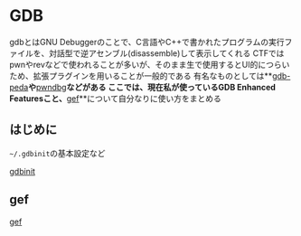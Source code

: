 <!-- TITLE: Gdb -->
<!-- SUBTITLE: A quick summary of Gdb -->

# GDB
gdbとはGNU Debuggerのことで、C言語やC++で書かれたプログラムの実行ファイルを、対話型で逆アセンブル(disassemble)して表示してくれる
CTFではpwnやrevなどで使われることが多いが、そのまま生で使用するとUI的につらいため、拡張プラグインを用いることが一般的である
有名なものとしては**[gdb-peda](https://github.com/longld/peda)**や**[pwndbg](https://github.com/pwndbg/pwndbg)**などがある
ここでは、現在私が使っているGDB Enhanced Featuresこと、**[gef](https://github.com/hugsy/gef)**について自分なりに使い方をまとめる

## はじめに

`~/.gdbinit`の基本設定など

[gdbinit](/ctf/gdb/gdbinit)

## gef

[gef](/ctf/gdb/gef)

